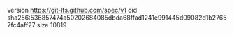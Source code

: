 version https://git-lfs.github.com/spec/v1
oid sha256:536857474a50202684085dbda68ffad1241e991445d09082d1b27657fc4aff27
size 10819
